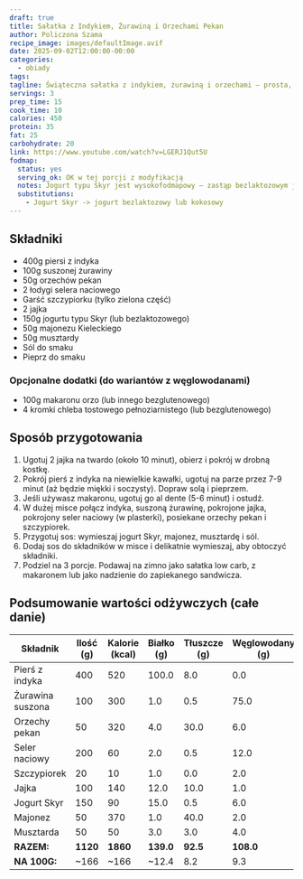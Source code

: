 ```yaml
---
draft: true
title: Sałatka z Indykiem, Żurawiną i Orzechami Pekan
author: Policzona Szama
recipe_image: images/defaultImage.avif
date: 2025-09-02T12:00:00-00:00
categories:
  - obiady
tags:
tagline: Świąteczna sałatka z indykiem, żurawiną i orzechami – prosta, zdrowa i pełna smaku, idealna na zimno.
servings: 3
prep_time: 15
cook_time: 10
calories: 450
protein: 35
fat: 25
carbohydrate: 20
link: https://www.youtube.com/watch?v=LGERJ1Qut5U
fodmap:
  status: yes
  serving_ok: OK w tej porcji z modyfikacją
  notes: Jogurt typu Skyr jest wysokofodmapowy – zastąp bezlaktozowym jogurtem lub jogurtem kokosowym. Szczypior (zielona część) jest bezpieczny, unikaj białej części.
  substitutions:
    - Jogurt Skyr -> jogurt bezlaktozowy lub kokosowy
---
```


## Składniki

* 400g piersi z indyka
* 100g suszonej żurawiny
* 50g orzechów pekan
* 2 łodygi selera naciowego
* Garść szczypiorku (tylko zielona część)
* 2 jajka
* 150g jogurtu typu Skyr (lub bezlaktozowego)
* 50g majonezu Kieleckiego
* 50g musztardy
* Sól do smaku
* Pieprz do smaku

### Opcjonalne dodatki (do wariantów z węglowodanami)

* 100g makaronu orzo (lub innego bezglutenowego)
* 4 kromki chleba tostowego pełnoziarnistego (lub bezglutenowego)

## Sposób przygotowania

1. Ugotuj 2 jajka na twardo (około 10 minut), obierz i pokrój w drobną kostkę.
2. Pokrój pierś z indyka na niewielkie kawałki, ugotuj na parze przez 7-9 minut (aż będzie miękki i soczysty). Dopraw solą i pieprzem.
3. Jeśli używasz makaronu, ugotuj go al dente (5-6 minut) i ostudź.
4. W dużej misce połącz indyka, suszoną żurawinę, pokrojone jajka, pokrojony seler naciowy (w plasterki), posiekane orzechy pekan i szczypiorek.
5. Przygotuj sos: wymieszaj jogurt Skyr, majonez, musztardę i sól.
6. Dodaj sos do składników w misce i delikatnie wymieszaj, aby obtoczyć składniki.
7. Podziel na 3 porcje. Podawaj na zimno jako sałatka low carb, z makaronem lub jako nadzienie do zapiekanego sandwicza.

## Podsumowanie wartości odżywczych (całe danie)

| Składnik         | Ilość (g) | Kalorie (kcal) | Białko (g) | Tłuszcze (g) | Węglowodany (g) |
| ---------------- | --------- | -------------- | ---------- | ------------ | --------------- |
| Pierś z indyka   | 400       | 520            | 100.0      | 8.0          | 0.0             |
| Żurawina suszona | 100       | 300            | 1.0        | 0.5          | 75.0            |
| Orzechy pekan    | 50        | 320            | 4.0        | 30.0         | 6.0             |
| Seler naciowy    | 200       | 60             | 2.0        | 0.5          | 12.0            |
| Szczypiorek      | 20        | 10             | 1.0        | 0.0          | 2.0             |
| Jajka            | 100       | 140            | 12.0       | 10.0         | 1.0             |
| Jogurt Skyr      | 150       | 90             | 15.0       | 0.5          | 6.0             |
| Majonez          | 50        | 370            | 1.0        | 40.0         | 2.0             |
| Musztarda        | 50        | 50             | 3.0        | 3.0          | 4.0             |
| **RAZEM:**       | **1120**  | **1860**       | **139.0**  | **92.5**     | **108.0**       |
| **NA 100G:**     | ~166      | ~166           | ~12.4      | 8.2          | 9.3             |
